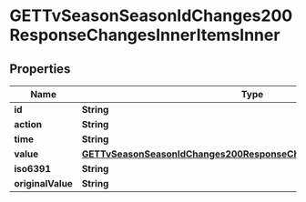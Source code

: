 

# GETTvSeasonSeasonIdChanges200ResponseChangesInnerItemsInner


## Properties

| Name | Type | Description | Notes |
|------------ | ------------- | ------------- | -------------|
|**id** | **String** |  |  [optional] |
|**action** | **String** |  |  [optional] |
|**time** | **String** |  |  [optional] |
|**value** | [**GETTvSeasonSeasonIdChanges200ResponseChangesInnerItemsInnerValue**](GETTvSeasonSeasonIdChanges200ResponseChangesInnerItemsInnerValue.md) |  |  [optional] |
|**iso6391** | **String** |  |  [optional] |
|**originalValue** | **String** |  |  [optional] |



